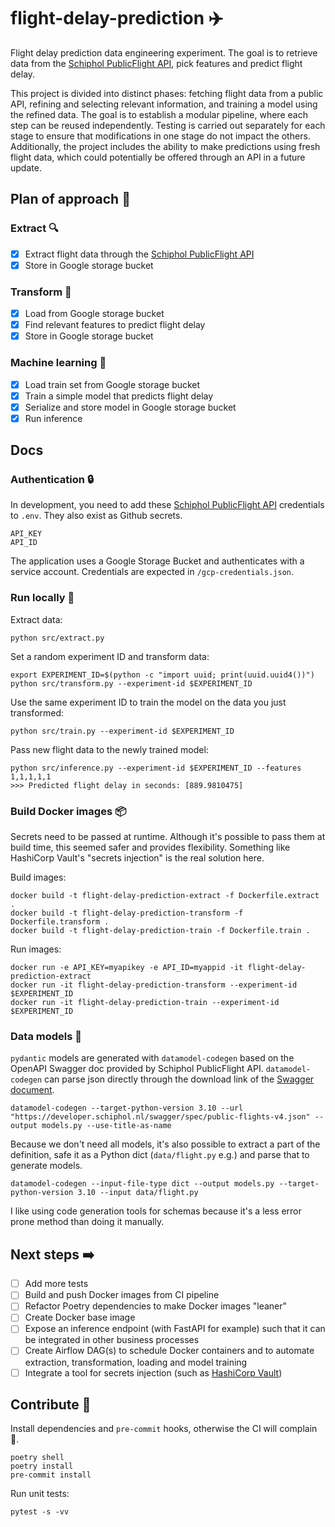 # flight-delay-prediction ✈️

Flight delay prediction data engineering experiment. The goal is to retrieve data from the [Schiphol PublicFlight API](https://developer.schiphol.nl/apis/flight-api/v4/flights?version=latest), pick features and predict flight delay.

This project is divided into distinct phases: fetching flight data from a public API, refining and selecting relevant information, and training a model using the refined data. The goal is to establish a modular pipeline, where each step can be reused independently. Testing is carried out separately for each stage to ensure that modifications in one stage do not impact the others. Additionally, the project includes the ability to make predictions using fresh flight data, which could potentially be offered through an API in a future update.

## Plan of approach 📝

### Extract 🔍

- [x] Extract flight data through the [Schiphol PublicFlight API](https://developer.schiphol.nl/apis/flight-api/v4/flights?version=latest)
- [x] Store in Google storage bucket

### Transform 🔀

- [x] Load from Google storage bucket
- [x] Find relevant features to predict flight delay
- [x] Store in Google storage bucket

### Machine learning 🤖

- [x] Load train set from Google storage bucket
- [x] Train a simple model that predicts flight delay
- [x] Serialize and store model in Google storage bucket
- [x] Run inference

## Docs

### Authentication 🔒

In development, you need to add these [Schiphol PublicFlight API](https://developer.schiphol.nl/apis/flight-api/v4/flights?version=latest) credentials to `.env`. They also exist as Github secrets.

```
API_KEY
API_ID
```

The application uses a Google Storage Bucket and authenticates with a service account. Credentials are expected in `/gcp-credentials.json`.

### Run locally 🚀

Extract data:

```
python src/extract.py
```

Set a random experiment ID and transform data:

```
export EXPERIMENT_ID=$(python -c "import uuid; print(uuid.uuid4())")
python src/transform.py --experiment-id $EXPERIMENT_ID
```

Use the same experiment ID to train the model on the data you just transformed:

```
python src/train.py --experiment-id $EXPERIMENT_ID
```

Pass new flight data to the newly trained model:

```
python src/inference.py --experiment-id $EXPERIMENT_ID --features 1,1,1,1,1
>>> Predicted flight delay in seconds: [889.9810475]
```

### Build Docker images 📦

Secrets need to be passed at runtime. Although it's possible to pass them at build time, this seemed safer and provides flexibility. Something like HashiCorp Vault's "secrets injection" is the real solution here.

Build images:

```
docker build -t flight-delay-prediction-extract -f Dockerfile.extract .
docker build -t flight-delay-prediction-transform -f Dockerfile.transform .
docker build -t flight-delay-prediction-train -f Dockerfile.train .
```

Run images:

```
docker run -e API_KEY=myapikey -e API_ID=myappid -it flight-delay-prediction-extract
docker run -it flight-delay-prediction-transform --experiment-id $EXPERIMENT_ID
docker run -it flight-delay-prediction-train --experiment-id $EXPERIMENT_ID
```

### Data models 👠

`pydantic` models are generated with `datamodel-codegen` based on the OpenAPI Swagger doc provided by Schiphol PublicFlight API. `datamodel-codegen` can parse json directly through the download link of the [Swagger document](https://swagger.io/specification/).

```
datamodel-codegen --target-python-version 3.10 --url "https://developer.schiphol.nl/swagger/spec/public-flights-v4.json" --output models.py --use-title-as-name
```

Because we don't need all models, it's also possible to extract a part of the definition, safe it as a Python dict (`data/flight.py` e.g.) and parse that to generate models.

```
datamodel-codegen --input-file-type dict --output models.py --target-python-version 3.10 --input data/flight.py
```

I like using code generation tools for schemas because it's a less error prone method than doing it manually.

## Next steps ➡️

- [ ] Add more tests
- [ ] Build and push Docker images from CI pipeline
- [ ] Refactor Poetry dependencies to make Docker images "leaner"
- [ ] Create Docker base image
- [ ] Expose an inference endpoint (with FastAPI for example) such that it can be integrated in other business processes
- [ ] Create Airflow DAG(s) to schedule Docker containers and to automate extraction, transformation, loading and model training
- [ ] Integrate a tool for secrets injection (such as [HashiCorp Vault](https://www.vaultproject.io/))

## Contribute 🤝

Install dependencies and `pre-commit` hooks, otherwise the CI will complain 😤.

```
poetry shell
poetry install
pre-commit install
```

Run unit tests:

```
pytest -s -vv
```
